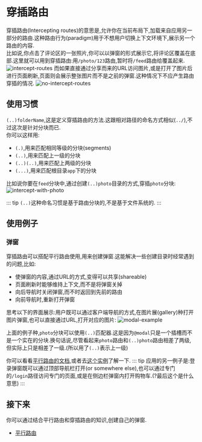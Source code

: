 # 穿插路由
穿插路由(Intercepting routes)的意思是,允许你在当前布局下,加载来自应用另一部分的路由.这种路由行为(paradigm)用于不想用户切换上下文环境下,展示另一个路由的内容.  
比如说,你点击了评论区的一张照片,你可以以弹窗的形式展示它,将评论区覆盖在底部.这里就可以用到穿插路由:用`/photo/123`路由,暂时将`/feed`路由给覆盖起来.
![intercept-routes](imgs/intercepting-routes-soft-navigate.jpg)
而如果直接通过分享而来的URL访问图片,或是打开了图片后进行页面刷新,页面则会展示整张图片而不是之前的弹窗.这种情况下不应产生路由穿插的情况.
![no-intercept-routes](imgs/intercepting-routes-hard-navigate.jpg)

## 使用习惯
`(..)folderName`,这是定义穿插路由的方法.这跟相对路径的命名方式相似(`../`),不过这次是针对分块而已.  
你可以这样用:
- `(.)`,用来匹配相同等级的分块(segments)
- `(..)`,用来匹配上一级的分块
- `(..)(..)`,用来匹配上两级的分块
- `(...)`,用来匹配根目录`app`下的分块

比如说你要在`feed`分块中,通过创建`(..)photo`目录的方式,穿插`photo`分块:
![intercept-with-photo](imgs/intercepted-routes-files.jpg)

::: tip
`(..)`这种命名习惯是基于路由分块的,不是基于文件系统的.
:::

## 使用例子
### 弹窗
穿插路由可以搭配平行路由使用,用来创建弹窗.这能解决一些创建目录时经常遇到的问题,比如:
- 使弹窗的内容,通过URL的方式,变得可以共享(shareable)
- 页面刷新时能够维持上下文,而不是将弹窗关掉
- 向后导航时关闭弹窗,而不时返回到先前的路由
- 向前导航时,重新打开弹窗

思考以下的界面展示:用户既可以通过客户端导航的方式,在图片展(gallery)种打开图片弹窗,也可以直接通过URL,打开对应的图片:
![modal-example](imgs/intercepted-routes-modal-example.jpg)

上面的例子种,`photo`分块可以使用`(..)`匹配器.这是因为`@modal`只是一个插槽而不是一个实在的分块.换句话说,尽管看起来`photo`路由和`(..)photo`路由相差了两级,但实际上只是相差了一级.(所以用了`(..)`表示上一级)

你可以看看[平行路由的文档](https://nextjs.org/docs/app/building-your-application/routing/parallel-routes#modals),或者去[这个实例](https://github.com/vercel-labs/nextgram)了解一下.
::: tip
应用的另一例子是:登录弹窗既可以通过顶部导航栏打开(or somewhere else),也可以通过专门的`/login`路径访问专门的页面,或是在侧边栏弹窗内打开购物车.(?最后这个是什么意思)
:::

## 接下来
你可以通过结合平行路由和穿插路由的知识,创建自己的弹窗.
* [平行路由](https://nextjs.org/docs/app/building-your-application/routing/parallel-routes)